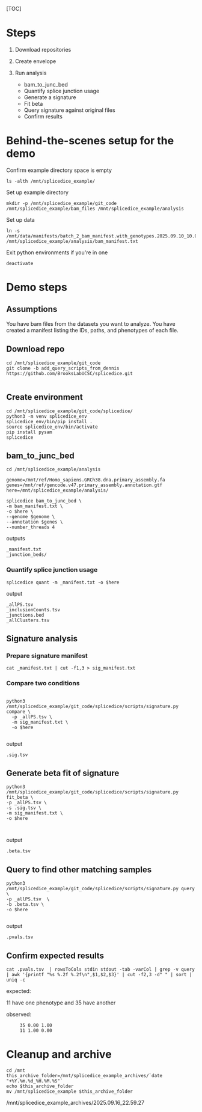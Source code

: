 [TOC]

# Steps

1. Download repositories

2. Create envelope

3. Run analysis

   - bam_to_junc_bed
   - Quantify splice junction usage
   - Generate a signature 
   - Fit beta
   - Query signature against original files
   - Confirm results





# Behind-the-scenes setup for the demo

Confirm example directory space is empty

```
ls -alth /mnt/splicedice_example/
```



Set up example directory

```
mkdir -p /mnt/splicedice_example/git_code /mnt/splicedice_example/bam_files /mnt/splicedice_example/analysis

```

Set up data

```
ln -s /mnt/data/manifests/batch_2_bam_manifest.with_genotypes.2025.09.10_10.03.13.tsv /mnt/splicedice_example/analysis/bam_manifest.txt
```



Exit python environments if you're in one

```
deactivate
```

# Demo steps

## Assumptions

You have bam files from the datasets you want to analyze. You have created a manifest listing the IDs, paths, and phenotypes of each file. 

## Download repo

```
cd /mnt/splicedice_example/git_code
git clone -b add_query_scripts_from_dennis https://github.com/BrooksLabUCSC/splicedice.git 


```



## Create environment

```
cd /mnt/splicedice_example/git_code/splicedice/
python3 -m venv splicedice_env
splicedice_env/bin/pip install .
source splicedice_env/bin/activate
pip install pysam
splicedice
```



## bam_to_junc_bed

```
cd /mnt/splicedice_example/analysis

genome=/mnt/ref/Homo_sapiens.GRCh38.dna.primary_assembly.fa
genes=/mnt/ref/gencode.v47.primary_assembly.annotation.gtf
here=/mnt/splicedice_example/analysis/

splicedice bam_to_junc_bed \
-m bam_manifest.txt \
-o $here \
--genome $genome \
--annotation $genes \
--number_threads 4

```



outputs

```
_manifest.txt
_junction_beds/
```


### Quantify splice junction usage

```
splicedice quant -m _manifest.txt -o $here
```

output

```
_allPS.tsv
_inclusionCounts.tsv
_junctions.bed
_allClusters.tsv
```

## Signature analysis


### Prepare signature manifest

```
cat _manifest.txt | cut -f1,3 > sig_manifest.txt
```



### Compare two conditions

```

python3 /mnt/splicedice_example/git_code/splicedice/scripts/signature.py compare \
  -p _allPS.tsv \
  -m sig_manifest.txt \
  -o $here
  
```

output

```
.sig.tsv
```



## Generate beta fit of signature

```
python3 /mnt/splicedice_example/git_code/splicedice/scripts/signature.py fit_beta \
-p _allPS.tsv \
-s .sig.tsv \
-m sig_manifest.txt \
-o $here

  
```

output

```
.beta.tsv
```



## Query to find other matching samples

```
python3 /mnt/splicedice_example/git_code/splicedice/scripts/signature.py query \
-p _allPS.tsv  \
-b .beta.tsv \
-o $here
  
```



output

```
.pvals.tsv
```



## Confirm expected results

```
cat .pvals.tsv  | rowsToCols stdin stdout -tab -varCol | grep -v query | awk '{printf "%s %.2f %.2f\n",$1,$2,$3}' | cut -f2,3 -d" " | sort | uniq -c
```



expected: 

11 have one phenotype and 35 have another

observed:

```
     35 0.00 1.00
     11 1.00 0.00
```



# Cleanup and archive



```
cd /mnt
this_archive_folder=/mnt/splicedice_example_archives/`date "+%Y.%m.%d_%H.%M.%S"`
echo $this_archive_folder
mv /mnt/splicedice_example $this_archive_folder
```

/mnt/splicedice_example_archives/2025.09.16_22.59.27
